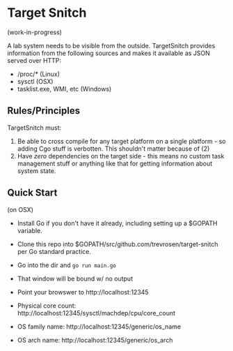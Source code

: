 # Target Snitch

(work-in-progress)

A lab system needs to be visible from the outside. TargetSnitch
provides information from the following sources and makes it available as JSON served over HTTP:

  * /proc/* (Linux)
  * sysctl (OSX)
  * tasklist.exe, WMI, etc (Windows)
  
  
## Rules/Principles

TargetSnitch must:

1.  Be able to cross compile for any target platform on a single platform - so adding Cgo stuff is verbotten. This shouldn't matter because of (2)
2. Have *zero* dependencies on the target side - this means no custom task management stuff or anything like that for getting information about system state.

## Quick Start

(on OSX)

* Install Go if you don't have it already, including setting up a
  $GOPATH variable.

* Clone this repo into $GOPATH/src/github.com/trevrosen/target-snitch
  per Go standard practice.

* Go into the dir and `go run main.go`

* That window will be bound w/ no output

* Point your browswer to http://localhost:12345

* Physical core count: http://localhost:12345/sysctl/machdep/cpu/core_count

* OS family name: http://localhost:12345/generic/os_name

* OS arch name: http://localhost:12345/generic/os_arch

